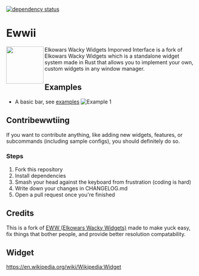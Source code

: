 [![dependency status](https://deps.rs/repo/github/elkowar/eww/status.svg)](https://deps.rs/repo/github/elkowar/eww)

# Ewwii

<img src="./.github/EwwLogo.svg" height="100" align="left"/>

Elkowars Wacky Widgets Imporved Interface is a fork of Elkowars Wacky Widgets which is a standalone widget system made in Rust that allows you to implement your own, custom widgets in any window manager.

## Examples

-   A basic bar, see [examples](./examples/eww-bar)
    ![Example 1](./examples/eww-bar/eww-bar.png)

## Contribewwtiing

If you want to contribute anything, like adding new widgets, features, or subcommands (including sample configs), you should definitely do so.

### Steps

1. Fork this repository
2. Install dependencies
3. Smash your head against the keyboard from frustration (coding is hard)
4. Write down your changes in CHANGELOG.md
5. Open a pull request once you're finished

## Credits

This is a fork of [EWW (Elkowars Wacky Widgets)](https://github.com/elkowar/eww) made to make yuck easy, fix things that bother people, and provide better resolution compatability.

## Widget

https://en.wikipedia.org/wiki/Wikipedia:Widget
